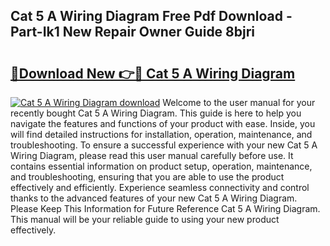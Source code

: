 ## Cat 5 A Wiring Diagram Free Pdf Download - Part-Ik1 New Repair Owner Guide 8bjri

# <h2><a href="http://dfsu7i.blite.top/?on=Cat+5+A+Wiring+Diagram">🔗Download New 👉🔴 Cat 5 A Wiring Diagram</a></h2>

[![Cat 5 A Wiring Diagram download](https://i.imgur.com/lujVjoI.png)](http://dfsu7i.blite.top/?on=Cat+5+A+Wiring+Diagram)
Welcome to the user manual for your recently bought Cat 5 A Wiring Diagram. This guide is here to help you navigate the features and functions of your product with ease. Inside, you will find detailed instructions for installation, operation, maintenance, and troubleshooting. To ensure a successful experience with your new Cat 5 A Wiring Diagram, please read this user manual carefully before use. It contains essential information on product setup, operation, maintenance, and troubleshooting, ensuring that you are able to use the product effectively and efficiently. Experience seamless connectivity and control thanks to the advanced features of your new Cat 5 A Wiring Diagram. Please Keep This Information for Future Reference Cat 5 A Wiring Diagram. This manual will be your reliable guide to using your new product effectively.
